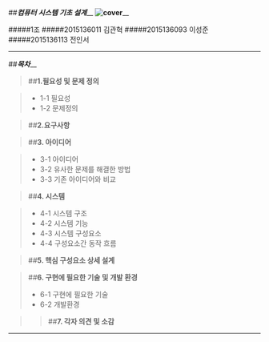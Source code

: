 

##_________________컴퓨터 시스템 기초 설계___________________
______________________________![cover](http://postfiles7.naver.net/20160619_38/friend2281_1466345357616b1FH2_JPEG/%A4%BF%A4%C0.jpg?type=w2 "Kwan")________________________________



#####1조
#####2015136011 김관혁
#####2015136093 이성준
#####2015136113 전인서



___

##_________________________목차___________________________



>##**1.필요성 및 문제 정의**  
  
> - 1-1 필요성
> - 1-2 문제정의

>##**2.요구사항**  

>##**3. 아이디어**  
  
> - 3-1 아이디어
> - 3-2 유사한 문제를 해결한 방법
> - 3-3 기존 아이디어와 비교

>##**4. 시스템**  
  
> - 4-1 시스템 구조
> - 4-2 시스템 기능
> - 4-3 시스템 구성요소
> - 4-4 구성요소간 동작 흐름

>##**5. 핵심 구성요소 상세 설계**

>##**6. 구현에 필요한 기술 및 개발 환경**
> - 6-1 구현에 필요한 기술
> - 6-2 개발환경

>>##**7. 각자 의견 및 소감**

___



